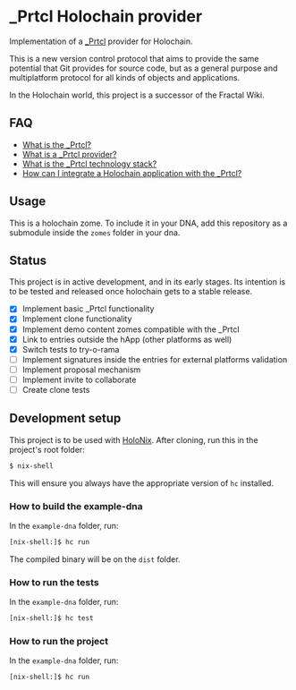 # _Prtcl Holochain provider

Implementation of a [_Prtcl](https://uprtcl.io) provider for Holochain. 

This is a new version control protocol that aims to provide the same potential that Git provides for source code, but as a general purpose and multiplatform protocol for all kinds of objects and applications.

In the Holochain world, this project is a successor of the Fractal Wiki.

## FAQ

 - [What is the _Prtcl?](https://github.com/uprtcl/spec/wiki/What-is-the-_Prtcl%3F)
 - [What is a _Prtcl provider?](https://github.com/uprtcl/spec/wiki/What-is-a-_Prtcl-provider%3F)
 - [What is the _Prtcl technology stack?](https://github.com/uprtcl/spec/wiki/Technology-Stack)
 - [How can I integrate a Holochain application with the _Prtcl?](https://github.com/uprtcl/spec/wiki/How-can-I-integrate-the-_Prtcl-in-my-app%3F)

## Usage

This is a holochain zome. To include it in your DNA, add this repository as a submodule inside the `zomes` folder in your dna.

## Status

This project is in active development, and in its early stages. Its intention is to be tested and released once holochain gets to a stable release.

- [x] Implement basic _Prtcl functionality
- [x] Implement clone functionality
- [x] Implement demo content zomes compatible with the _Prtcl
- [x] Link to entries outside the hApp (other platforms as well)
- [x] Switch tests to try-o-rama
- [ ] Implement signatures inside the entries for external platforms validation
- [ ] Implement proposal mechanism
- [ ] Implement invite to collaborate
- [ ] Create clone tests

## Development setup

This project is to be used with [HoloNix](http://docs.holochain.love/). After cloning, run this in the project's root folder:

```bash
$ nix-shell
```

This will ensure you always have the appropriate version of `hc` installed.

### How to build the example-dna

In the `example-dna` folder, run:

```bash
[nix-shell:]$ hc run
```

The compiled binary will be on the `dist` folder.

### How to run the tests

In the `example-dna` folder, run:

```bash
[nix-shell:]$ hc test
```

### How to run the project

In the `example-dna` folder, run:

```bash
[nix-shell:]$ hc run
```
